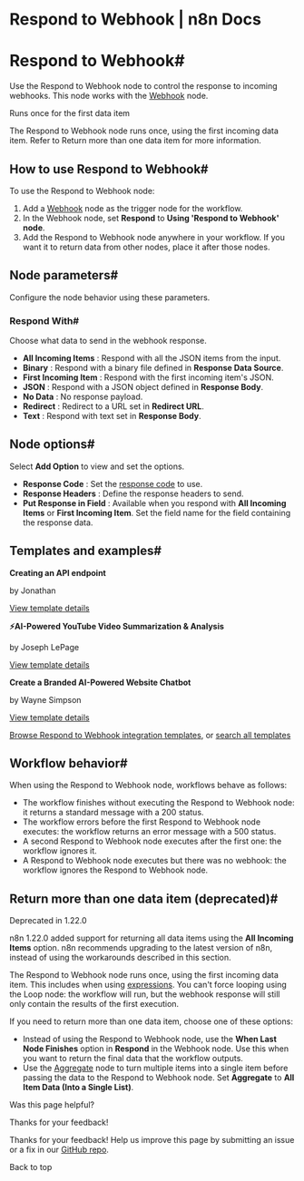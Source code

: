 # Respond to Webhook | n8n Docs

[ ](https://github.com/n8n-io/n8n-docs/edit/main/docs/integrations/builtin/core-nodes/n8n-nodes-base.respondtowebhook.md "Edit this page")

# Respond to Webhook#

Use the Respond to Webhook node to control the response to incoming webhooks. This node works with the [Webhook](../n8n-nodes-base.webhook/) node.

Runs once for the first data item

The Respond to Webhook node runs once, using the first incoming data item. Refer to Return more than one data item for more information.

## How to use Respond to Webhook#

To use the Respond to Webhook node:

  1. Add a [Webhook](../n8n-nodes-base.webhook/) node as the trigger node for the workflow.
  2. In the Webhook node, set **Respond** to **Using 'Respond to Webhook' node**.
  3. Add the Respond to Webhook node anywhere in your workflow. If you want it to return data from other nodes, place it after those nodes.

## Node parameters#

Configure the node behavior using these parameters.

### Respond With#

Choose what data to send in the webhook response.

  * **All Incoming Items** : Respond with all the JSON items from the input.
  * **Binary** : Respond with a binary file defined in **Response Data Source**.
  * **First Incoming Item** : Respond with the first incoming item's JSON.
  * **JSON** : Respond with a JSON object defined in **Response Body**.
  * **No Data** : No response payload.
  * **Redirect** : Redirect to a URL set in **Redirect URL**.
  * **Text** : Respond with text set in **Response Body**.

## Node options#

Select **Add Option** to view and set the options.

  * **Response Code** : Set the [response code](https://developer.mozilla.org/en-US/docs/Web/HTTP/Status) to use.
  * **Response Headers** : Define the response headers to send.
  * **Put Response in Field** : Available when you respond with **All Incoming Items** or **First Incoming Item**. Set the field name for the field containing the response data.

## Templates and examples#

**Creating an API endpoint**

by Jonathan

[View template details](https://n8n.io/workflows/1750-creating-an-api-endpoint/)

**⚡AI-Powered YouTube Video Summarization & Analysis**

by Joseph LePage

[View template details](https://n8n.io/workflows/2679-ai-powered-youtube-video-summarization-and-analysis/)

**Create a Branded AI-Powered Website Chatbot**

by Wayne Simpson

[View template details](https://n8n.io/workflows/2786-create-a-branded-ai-powered-website-chatbot/)

[Browse Respond to Webhook integration templates](https://n8n.io/integrations/respond-to-webhook/), or [search all templates](https://n8n.io/workflows/)

## Workflow behavior#

When using the Respond to Webhook node, workflows behave as follows:

  * The workflow finishes without executing the Respond to Webhook node: it returns a standard message with a 200 status.
  * The workflow errors before the first Respond to Webhook node executes: the workflow returns an error message with a 500 status.
  * A second Respond to Webhook node executes after the first one: the workflow ignores it.
  * A Respond to Webhook node executes but there was no webhook: the workflow ignores the Respond to Webhook node.

## Return more than one data item (deprecated)#

Deprecated in 1.22.0

n8n 1.22.0 added support for returning all data items using the **All Incoming Items** option. n8n recommends upgrading to the latest version of n8n, instead of using the workarounds described in this section.

The Respond to Webhook node runs once, using the first incoming data item. This includes when using [expressions](../../../../code/expressions/). You can't force looping using the Loop node: the workflow will run, but the webhook response will still only contain the results of the first execution. 

If you need to return more than one data item, choose one of these options:

  * Instead of using the Respond to Webhook node, use the **When Last Node Finishes** option in **Respond** in the Webhook node. Use this when you want to return the final data that the workflow outputs.
  * Use the [Aggregate](../n8n-nodes-base.aggregate/) node to turn multiple items into a single item before passing the data to the Respond to Webhook node. Set **Aggregate** to **All Item Data (Into a Single List)**.

Was this page helpful? 

Thanks for your feedback! 

Thanks for your feedback! Help us improve this page by submitting an issue or a fix in our [GitHub repo](https://github.com/n8n-io/n8n-docs). 

Back to top